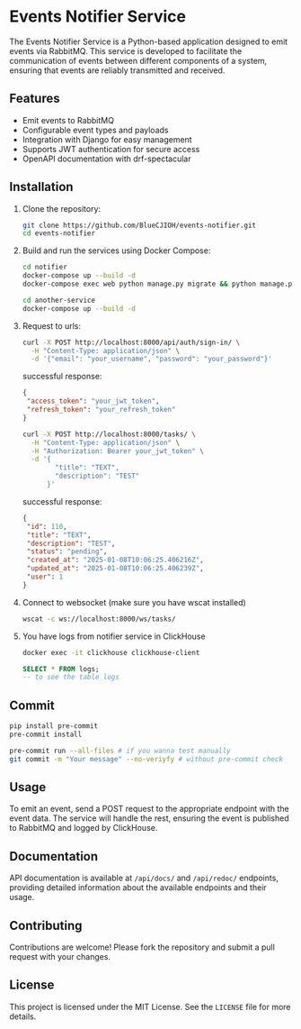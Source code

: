 # Events Notifier Service

The Events Notifier Service is a Python-based application designed to emit events via RabbitMQ. This service is developed to facilitate the communication of events between different components of a system, ensuring that events are reliably transmitted and received.

## Features

- Emit events to RabbitMQ
- Configurable event types and payloads
- Integration with Django for easy management
- Supports JWT authentication for secure access
- OpenAPI documentation with drf-spectacular

## Installation

1. Clone the repository:
   ```bash
   git clone https://github.com/BlueCJIOH/events-notifier.git
   cd events-notifier
   ```

2. Build and run the services using Docker Compose:
   ```bash
   cd notifier
   docker-compose up --build -d
   docker-compose exec web python manage.py migrate && python manage.py loaddata fixtures/users.json
   ```

   ```bash
   cd another-service
   docker-compose up --build -d
   ```

3. Request to urls:
   ```bash
   curl -X POST http://localhost:8000/api/auth/sign-in/ \
     -H "Content-Type: application/json" \
     -d '{"email": "your_username", "password": "your_password"}'
   ```
   successful response:
   ```json
   {
    "access_token": "your_jwt_token",
    "refresh_token": "your_refresh_token"
   }
   ```
   ```bash
   curl -X POST http://localhost:8000/tasks/ \
     -H "Content-Type: application/json" \
     -H "Authorization: Bearer your_jwt_token" \
     -d '{
           "title": "TEXT",
           "description": "TEST"
         }'
   ```
   successful response:
   ```json
   {
    "id": 110,
    "title": "TEXT",
    "description": "TEST",
    "status": "pending",
    "created_at": "2025-01-08T10:06:25.406216Z",
    "updated_at": "2025-01-08T10:06:25.406239Z",
    "user": 1
   }
   ```

4. Connect to websocket (make sure you have wscat installed)
   ```bash
   wscat -c ws://localhost:8000/ws/tasks/
   ```

5. You have logs from notifier service in ClickHouse
   ```bash
   docker exec -it clickhouse clickhouse-client
   ```

   ```sql
   SELECT * FROM logs;
   -- to see the table logs
   ```

## Commit
   ```bash
   pip install pre-commit
   pre-commit install

   pre-commit run --all-files # if you wanna test manually
   git commit -m "Your message" --no-veriyfy # without pre-commit check
   ```

## Usage

To emit an event, send a POST request to the appropriate endpoint with the event data. The service will handle the rest, ensuring the event is published to RabbitMQ and logged by ClickHouse.

## Documentation

API documentation is available at `/api/docs/` and `/api/redoc/` endpoints, providing detailed information about the available endpoints and their usage.

## Contributing

Contributions are welcome! Please fork the repository and submit a pull request with your changes.

## License

This project is licensed under the MIT License. See the `LICENSE` file for more details.
